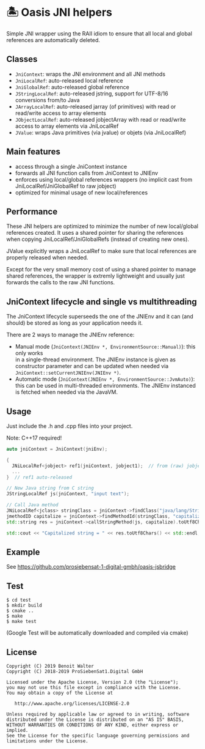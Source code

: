 🏝 Oasis JNI helpers
===============

Simple JNI wrapper using the RAII idiom to ensure that all local and global
references are automatically deleted.


## Classes

- `JniContext`: wraps the JNI environment and all JNI methods
- `JniLocalRef`: auto-released local reference
- `JniGlobalRef`: auto-released global reference
- `JStringLocalRef`: auto-released jstring, support for UTF-8/16 conversions from/to
Java
- `JArrayLocalRef`: auto-released jarray (of primitives) with read or read/write
access to array elements
- `JObjectLocalRef`: auto-released jobjectArray with read or read/write access to
array elements via JniLocalRef
- `JValue`: wraps Java primitives (via jvalue) or objets (via JniLocalRef)


## Main features

- access through a single JniContext instance
- forwards all JNI function calls from JniContext to JNIEnv
- enforces using local/global references wrappers (no implicit cast from
JniLocalRef/JniGlobalRef to raw jobject)
- optimized for minimal usage of new local/references


## Performance

These JNI helpers are optimized to minimize the number of new local/global references
created. It uses a shared pointer for sharing the references when copying
JniLocalRef/JniGlobalRefs (instead of creating new ones).

JValue explicitly wraps a JniLocalRef to make sure that local references are properly
released when needed.

Except for the very small memory cost of using a shared pointer to manage shared
references, the wrapper is extremly lightweight and usually just forwards the
calls to the raw JNI functions.


## JniContext lifecycle and single vs multithreading

The JniContext lifecycle superseeds the one of the JNIEnv and it can (and should) be
stored as long as your application needs it.

There are 2 ways to manage the JNIEnv reference:
- Manual mode (`JniContext(JNIEnv *, EnvironmentSource::Manual)`): this only works  
in a single-thread environment. The JNIEnv instance is given as constructor parameter
and can be updated when needed via `JniContext::setCurrentJNIEnv(JNIEnv *)`.
- Automatic mode (`JniContext(JNIEnv *, EnvironmentSource::JvmAuto)`): this can be
used in multi-threaded environments. The JNIEnv instanced is fetched when needed
via the JavaVM.


## Usage

Just include the .h and .cpp files into your project.

Note: C++17 required!

```c++
auto jniContext = JniContext(jniEnv);

{
  JNiLocalRef<jobject> ref1(jniContext, jobject1);  // from (raw) jobject
  ...
}  // ref1 auto-released

// New Java string from C string
JStringLocalRef js(jniContext, "input text");

// Call Java method
JNiLocalRef<jclass> stringClass = jniContext->findClass("java/lang/String");
jmethodID capitalize = jniContext->findMethodId(stringClass, "capitalize", "()Ljava/lang/String;");
std::string res = jniContext->callStringMethod(js, capitalize).toUtf8Chars();

std::cout << "Capitalized string = " << res.toUtf8Chars() << std::endl;
```

## Example

See https://github.com/prosiebensat-1-digital-gmbh/oasis-jsbridge


## Test

```
$ cd test
$ mkdir build
$ cmake ..
$ make
$ make test
```

(Google Test will be automatically downloaded and compiled via cmake)


## License

```
Copyright (C) 2019 Benoit Walter
Copyright (C) 2018-2019 ProSiebenSat1.Digital GmbH

Licensed under the Apache License, Version 2.0 (the "License");
you may not use this file except in compliance with the License.
You may obtain a copy of the License at

   http://www.apache.org/licenses/LICENSE-2.0

Unless required by applicable law or agreed to in writing, software
distributed under the License is distributed on an "AS IS" BASIS,
WITHOUT WARRANTIES OR CONDITIONS OF ANY KIND, either express or implied.
See the License for the specific language governing permissions and
limitations under the License.
```

